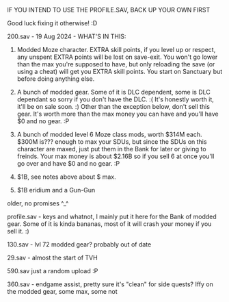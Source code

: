 IF YOU INTEND TO USE THE PROFILE.SAV, BACK UP YOUR OWN FIRST

Good luck fixing it otherwise! :D

200.sav - 19 Aug 2024 - WHAT'S IN THIS:

1. Modded Moze character. EXTRA skill points, if you level up or respect, any unspent EXTRA points will be lost on save-exit. You won't go lower than the max you're supposed to have, but only reloading the save (or using a cheat) will get you EXTRA skill points. You start on Sanctuary but before doing anything else.

2. A bunch of modded gear. Some of it is DLC dependent, some is DLC dependant so sorry if you don't have the DLC. :( It's honestly worth it, it'll be on sale soon. :) Other than the exception below, don't sell this gear. It's worth more than the max money you can have and you'll have $0 and no gear. :P 

3. A bunch of modded level 6 Moze class mods, worth $314M each. $300M is??? enough to max your SDUs, but since the SDUs on this character are maxed, just put them in the Bank for later or giving to freinds. Your max money is about $2.16B so if you sell 6 at once you'll go over and have $0 and no gear. :P

4. $1B, see notes above about $ max.

5. $1B eridium and a Gun-Gun


older, no promises ^_^

profile.sav - keys and whatnot, I mainly put it here for the Bank of modded gear. Some of it is kinda bananas, most of it will crash your money if you sell it. :)

130.sav - lvl 72 modded gear? probably out of date

29.sav - almost the start of TVH

590.sav just a random upload :P

360.sav - endgame assist, pretty sure it's "clean" for side quests? Iffy on the modded gear, some max, some not
